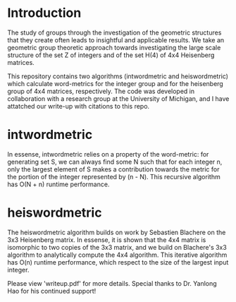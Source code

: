 # Introduction
The study of groups through the investigation of the geometric structures that they create often leads to insightful and applicable results. We take an geometric group theoretic approach towards investigating the large scale structure of the set Z of integers and of the set H(4) of 4x4 Heisenberg matrices.

This repository contains two algorithms (intwordmetric and heiswordmetric) which calculate word-metrics for the integer group and for the heisenberg group of 4x4 matrices, respectively. The code was developed in collaboration with a research group at the University of Michigan, and I have attatched our write-up with citations to this repo.

# intwordmetric
In essense, intwordmetric relies on a property of the word-metric: for generating set S, we can always find some N such that for each integer n, only the largest element of S makes a contribution towards the metric for the portion of the integer represented by (n - N). This recursive algorithm has O(N + n) runtime performance.

# heiswordmetric
The heiswordmetric algorithm builds on work by Sebastien Blachere on the 3x3 Heisenberg matrix. In essense, it is shown that the 4x4 matrix is isomorphic to two copies of the 3x3 matrix, and we build on Blachere's 3x3 algorithm to analytically compute the 4x4 algorithm. This iterative algorithm has O(n) runtime performance, which respect to the size of the largest input integer.

Please view 'writeup.pdf' for more details. Special thanks to Dr. Yanlong Hao for his continued support!
